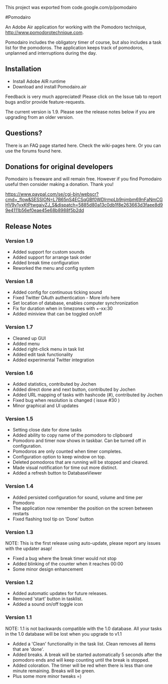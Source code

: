 This project was exported from code.google.com/p/pomodairo

#Pomodairo

An Adobe Air application for working with the Pomodoro technique, http://www.pomodorotechnique.com.

Pomodairo includes the obligatory timer of course, but also includes a task list for the pomodoros. The application keeps track of pomodoros, unplanned and interruptions during the day.

## Installation

*  Install Adobe AIR runtime
* Download and install Pomodairo.air

Feedback is very much appreciated! Please click on the Issue tab to report bugs and/or provide feature-requests.

The current version is 1.9. Please see the release notes below if you are upgrading from an older version.

## Questions?

There is an FAQ page started here. Check the wiki-pages here. Or you can use the forums found here.

## Donations for original developers

Pomodairo is freeware and will remain free. However if you find Pomodairo useful then consider making a donation. Thank you!

https://www.paypal.com/se/cgi-bin/webscr?cmd=_flow&SESSION=L7B65nS4ECSqGBf0WDIrmpLb9njmbm69nFaNmCGHV9v1yxKtPtwgaivZJ_S&dispatch=5885d80a13c0db1f8e263663d3faee8d99e4111b56ef0eae45e68b8988f5b2dd


## Release Notes

### Version 1.9

* Added support for custom sounds
* Added support for arrange task order
* Added break time configuration
* Reworked the menu and config system 

### Version 1.8

* Added config for continuous ticking sound
* Fixed Twitter OAuth authentication - More info here
* Set location of database, enables computer synchronization
* Fix for duration when in timezones with +-xx:30
* Added miniview that can be toggled on/off 

### Version 1.7

* Cleaned up GUI
* Added menu
* Added right-click menu in task list
* Added edit task functionality
* Added experimental Twitter integration 

### Version 1.6

* Added statistics, contributed by Jochen
* Added direct done and next button, contributed by Jochen
* Added URL mapping of tasks with hashcode (#), contributed by Jochen
* Fixed bug when resolution is changed ( issue #30 )
* Minor graphical and UI updates 

### Version 1.5

* Setting close date for done tasks
* Added ability to copy name of the pomodoro to clipboard
* Pomodoro and timer now shows in taskbar. Can be turned off in configuration.
* Pomodoros are only counted when timer completes.
* Configuration option to keep window on top.
* Deleted pomodoros that are running will be stopped and cleared.
* Made visual notification for time out more distinct.
* Added a refresh button to DatabaseViewer 

### Version 1.4

* Added persisted configuration for sound, volume and time per Pomodoro
* The application now remember the position on the screen between restarts
* Fixed flashing tool tip on 'Done' button 

### Version 1.3

NOTE: This is the first release using auto-update, please report any issues with the updater asap!

* Fixed a bug where the break timer would not stop
* Added blinking of the counter when it reaches 00:00
* Some minor design enhancement 

### Version 1.2

* Added automatic updates for future releases.
* Removed 'start' button in tasklist.
* Added a sound on/off toggle icon 

### Version 1.1

NOTE: 1.1 is not backwards compatible with the 1.0 database. All your tasks in the 1.0 database will be lost when you upgrade to v1.1

* Added a 'Clean' functionality in the task list. Clean removes all items that are 'done'.
* Added breaks. A break will be started automatically 5 seconds after the pomodoro ends and will keep counting until the break is stopped.
* Added coloration. The timer will be red when there is less than one minute remaining. Breaks will be green.
* Plus some more minor tweaks =) 
